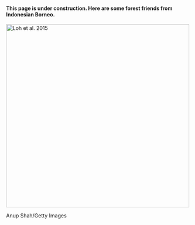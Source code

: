
#### This page is under construction. Here are some forest friends from Indonesian Borneo.

  <img src="orang.jpg"
     alt="Loh et al. 2015"
     align = "center"
     width= "500"/>
     
     
     
     
     
     
     
     
     
     
     
     
Anup Shah/Getty Images